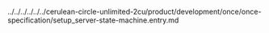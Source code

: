 ../../../../../../cerulean-circle-unlimited-2cu/product/development/once/once-specification/setup_server-state-machine.entry.md